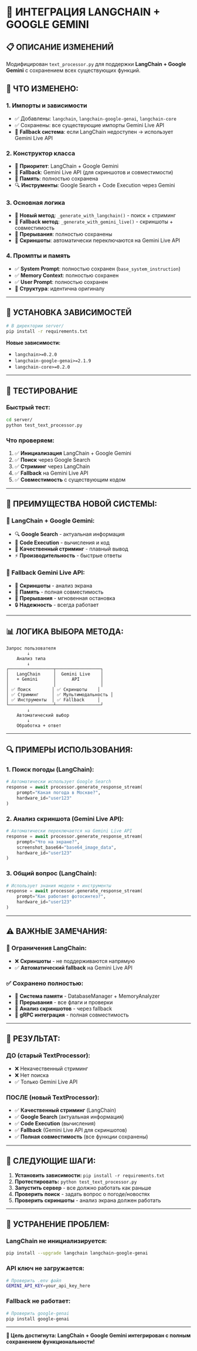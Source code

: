 # 🚀 ИНТЕГРАЦИЯ LANGCHAIN + GOOGLE GEMINI

## 📋 **ОПИСАНИЕ ИЗМЕНЕНИЙ**

Модифицирован `text_processor.py` для поддержки **LangChain + Google Gemini** с сохранением всех существующих функций.

## 🎯 **ЧТО ИЗМЕНЕНО:**

### **1. Импорты и зависимости**
- ✅ Добавлены: `langchain`, `langchain-google-genai`, `langchain-core`
- ✅ Сохранены: все существующие импорты Gemini Live API
- 🔄 **Fallback система**: если LangChain недоступен → использует Gemini Live API

### **2. Конструктор класса**
- 🚀 **Приоритет**: LangChain + Google Gemini
- 🔄 **Fallback**: Gemini Live API (для скриншотов и совместимости)
- 🧠 **Память**: полностью сохранена
- 🔍 **Инструменты**: Google Search + Code Execution через Gemini

### **3. Основная логика**
- 🎯 **Новый метод**: `_generate_with_langchain()` - поиск + стриминг
- 🔄 **Fallback метод**: `_generate_with_gemini_live()` - скриншоты + совместимость
- 🚨 **Прерывания**: полностью сохранены
- 📸 **Скриншоты**: автоматически переключаются на Gemini Live API

### **4. Промпты и память**
- ✅ **System Prompt**: полностью сохранен (`base_system_instruction`)
- ✅ **Memory Context**: полностью сохранен
- ✅ **User Prompt**: полностью сохранен
- 🔄 **Структура**: идентична оригиналу

---

## 🔧 **УСТАНОВКА ЗАВИСИМОСТЕЙ**

```bash
# В директории server/
pip install -r requirements.txt
```

**Новые зависимости:**
- `langchain>=0.2.0`
- `langchain-google-genai>=2.1.9`
- `langchain-core>=0.2.0`

---

## 🧪 **ТЕСТИРОВАНИЕ**

### **Быстрый тест:**
```bash
cd server/
python test_text_processor.py
```

### **Что проверяем:**
1. ✅ **Инициализация** LangChain + Google Gemini
2. ✅ **Поиск** через Google Search
3. ✅ **Стриминг** через LangChain
4. ✅ **Fallback** на Gemini Live API
5. ✅ **Совместимость** с существующим кодом

---

## 🚀 **ПРЕИМУЩЕСТВА НОВОЙ СИСТЕМЫ:**

### **🎯 LangChain + Google Gemini:**
- 🔍 **Google Search** - актуальная информация
- 🔧 **Code Execution** - вычисления и код
- 🌊 **Качественный стриминг** - плавный вывод
- ⚡ **Производительность** - быстрые ответы

### **🔄 Fallback Gemini Live API:**
- 📸 **Скриншоты** - анализ экрана
- 🧠 **Память** - полная совместимость
- 🚨 **Прерывания** - мгновенная остановка
- 🔒 **Надежность** - всегда работает

---

## 📊 **ЛОГИКА ВЫБОРА МЕТОДА:**

```
Запрос пользователя
        ↓
    Анализ типа
        ↓
┌─────────────────┬─────────────────┐
│   LangChain     │  Gemini Live    │
│   + Gemini      │      API        │
│                 │                 │
│ ✅ Поиск        │ ✅ Скриншоты    │
│ ✅ Стриминг     │ ✅ Мультимодальность │
│ ✅ Инструменты  │ ✅ Fallback     │
└─────────────────┴─────────────────┘
        ↓
    Автоматический выбор
        ↓
    Обработка + ответ
```

---

## 🔍 **ПРИМЕРЫ ИСПОЛЬЗОВАНИЯ:**

### **1. Поиск погоды (LangChain):**
```python
# Автоматически использует Google Search
response = await processor.generate_response_stream(
    prompt="Какая погода в Москве?",
    hardware_id="user123"
)
```

### **2. Анализ скриншота (Gemini Live API):**
```python
# Автоматически переключается на Gemini Live API
response = await processor.generate_response_stream(
    prompt="Что на экране?",
    screenshot_base64="base64_image_data",
    hardware_id="user123"
)
```

### **3. Общий вопрос (LangChain):**
```python
# Использует знания модели + инструменты
response = await processor.generate_response_stream(
    prompt="Как работает фотосинтез?",
    hardware_id="user123"
)
```

---

## ⚠️ **ВАЖНЫЕ ЗАМЕЧАНИЯ:**

### **🚨 Ограничения LangChain:**
- ❌ **Скриншоты** - не поддерживаются напрямую
- ✅ **Автоматический fallback** на Gemini Live API

### **✅ Сохранено полностью:**
- 🧠 **Система памяти** - DatabaseManager + MemoryAnalyzer
- 🚨 **Прерывания** - все флаги и проверки
- 📸 **Анализ скриншотов** - через fallback
- 🔄 **gRPC интеграция** - полная совместимость

---

## 🎉 **РЕЗУЛЬТАТ:**

### **ДО (старый TextProcessor):**
- ❌ Некачественный стриминг
- ❌ Нет поиска
- ✅ Только Gemini Live API

### **ПОСЛЕ (новый TextProcessor):**
- ✅ **Качественный стриминг** (LangChain)
- ✅ **Google Search** (актуальная информация)
- ✅ **Code Execution** (вычисления)
- ✅ **Fallback** (Gemini Live API для скриншотов)
- ✅ **Полная совместимость** (все функции сохранены)

---

## 🚀 **СЛЕДУЮЩИЕ ШАГИ:**

1. **Установить зависимости:** `pip install -r requirements.txt`
2. **Протестировать:** `python test_text_processor.py`
3. **Запустить сервер** - все должно работать как раньше
4. **Проверить поиск** - задать вопрос о погоде/новостях
5. **Проверить скриншоты** - анализ экрана должен работать

---

## 🔧 **УСТРАНЕНИЕ ПРОБЛЕМ:**

### **LangChain не инициализируется:**
```bash
pip install --upgrade langchain langchain-google-genai
```

### **API ключ не загружается:**
```bash
# Проверить .env файл
GEMINI_API_KEY=your_api_key_here
```

### **Fallback не работает:**
```bash
# Проверить google-genai
pip install google-genai
```

---

**🎯 Цель достигнута: LangChain + Google Gemini интегрирован с полным сохранением функциональности!**
